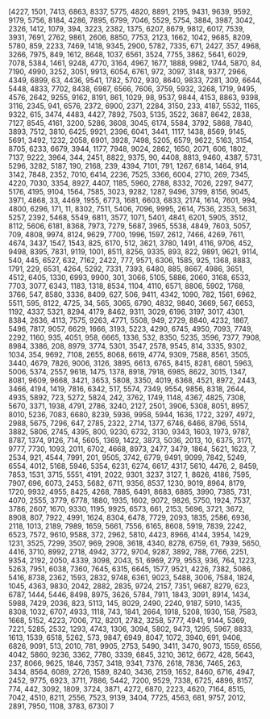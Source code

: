 [4227, 1501, 7413, 6863, 8337, 5775, 4820, 8891, 2195, 9431, 9639, 9592, 9179, 5756, 8184, 4286, 7895, 6799, 7046, 5529, 5754, 3884, 3987, 3042, 2326, 1412, 1079, 394, 3223, 2382, 1375, 6207, 8679, 9812, 6017, 7539, 3931, 7691, 2762, 9861, 2606, 8850, 7753, 2123, 1662, 1042, 9685, 8209, 5780, 859, 2233, 7469, 1418, 9345, 2900, 5782, 7335, 671, 2427, 357, 4968, 3266, 7975, 849, 1612, 8648, 1037, 6561, 3524, 7755, 3862, 5641, 6029, 7078, 5384, 1461, 9248, 4770, 3164, 4967, 1677, 1888, 9982, 1744, 5870, 84, 7190, 4990, 3252, 3051, 9913, 6054, 6761, 972, 3097, 3148, 9377, 2966, 4349, 6899, 63, 4436, 9541, 1782, 5702, 930, 8640, 9833, 7281, 309, 6644, 5448, 4833, 7702, 8438, 6987, 6566, 7606, 3759, 5932, 3268, 1719, 9495, 4576, 2642, 9255, 9162, 8191, 861, 1029, 98, 9537, 9844, 4153, 8863, 9398, 3116, 2345, 941, 6576, 2372, 6900, 2371, 2284, 3150, 233, 4187, 5532, 1165, 9322, 615, 3474, 4483, 4427, 7892, 7503, 5135, 3522, 3687, 8642, 2838, 7127, 8545, 4161, 3200, 5286, 3608, 3045, 6174, 5584, 3792, 5868, 7840, 3893, 7512, 3810, 6425, 9921, 2396, 6041, 3441, 1117, 1438, 8569, 9145, 5691, 3492, 1232, 2058, 6901, 3928, 7498, 5205, 6579, 9622, 5163, 3154, 8705, 6233, 6679, 3944, 1177, 7948, 9024, 2862, 1650, 2071, 606, 1802, 7137, 9222, 3964, 344, 2451, 8822, 9375, 90, 4408, 8813, 9460, 4387, 5731, 5296, 3282, 5187, 190, 2168, 239, 4394, 7101, 791, 1267, 6814, 1464, 914, 3142, 7848, 2352, 7010, 6414, 2236, 7525, 3366, 6004, 2710, 269, 7345, 4220, 7030, 3354, 8927, 4407, 1185, 5960, 2788, 8332, 7026, 2297, 9477, 5176, 4195, 9104, 1564, 7585, 3023, 9282, 1287, 9496, 3799, 8156, 9045, 3971, 4868, 33, 4469, 1955, 6773, 1681, 6603, 6833, 2174, 1614, 7601, 994, 4800, 6296, 171, 11, 8302, 7511, 5406, 7096, 9995, 2614, 7536, 2353, 5631, 5257, 2392, 5468, 5549, 6811, 3577, 1071, 5401, 4841, 6201, 5905, 3512, 8112, 5606, 6181, 8368, 7973, 7279, 5687, 3965, 5538, 4849, 7603, 5057, 709, 4808, 9974, 8124, 9629, 7700, 1996, 1597, 2612, 7466, 4269, 7611, 4674, 3437, 1547, 1543, 825, 6170, 512, 3621, 3780, 1491, 4116, 9706, 452, 9498, 8395, 7831, 9119, 1001, 8511, 8256, 9335, 893, 822, 9891, 9621, 9114, 540, 445, 6527, 632, 7162, 2422, 777, 9571, 6306, 1585, 925, 1368, 8883, 1791, 229, 6531, 4264, 5292, 7331, 7393, 6480, 885, 8667, 4986, 3651, 4512, 6405, 1330, 6993, 9900, 301, 3066, 5105, 5886, 2060, 3168, 6533, 7703, 3077, 6343, 1183, 1318, 8534, 1104, 4110, 6571, 8806, 5902, 1768, 3766, 547, 8580, 3336, 8409, 627, 506, 9411, 4342, 1090, 782, 1561, 6962, 5511, 595, 8122, 4725, 34, 565, 3065, 6790, 4832, 9840, 3669, 567, 6653, 1192, 4337, 5321, 8294, 4179, 8462, 9311, 3029, 6196, 3197, 3017, 4301, 8384, 2636, 4113, 7575, 9263, 4771, 5508, 949, 2729, 8840, 4232, 1867, 5496, 7817, 9057, 6629, 1666, 3193, 5223, 4290, 6745, 4950, 7093, 7749, 2292, 1160, 935, 4051, 958, 6665, 1336, 532, 8350, 5235, 3596, 7377, 7908, 8984, 3386, 208, 8979, 3774, 5301, 3547, 2578, 9545, 814, 3335, 9302, 1034, 354, 9692, 7108, 2655, 8068, 6619, 4774, 9309, 7588, 8561, 3505, 3440, 4679, 7826, 9006, 3126, 3895, 6613, 6765, 8415, 8281, 6801, 5963, 5006, 5374, 2557, 9618, 1475, 1378, 8918, 7918, 6985, 8622, 3015, 1347, 8081, 9609, 9668, 3421, 3653, 5808, 3350, 4019, 6368, 4521, 8972, 2443, 3466, 4194, 1419, 7816, 6342, 517, 5574, 7349, 9554, 9856, 8318, 2644, 4935, 5892, 723, 5272, 5824, 242, 3762, 1749, 1148, 4367, 4825, 7308, 5670, 3371, 1938, 4791, 2786, 3240, 2127, 2501, 3906, 5308, 8051, 8957, 8010, 5236, 7083, 6680, 8239, 5936, 9958, 5944, 1636, 1722, 3297, 4972, 2988, 5675, 7296, 647, 2785, 2322, 2714, 1377, 6746, 6466, 8796, 5514, 3882, 5806, 2745, 4395, 800, 9230, 6732, 3130, 9343, 1603, 1973, 9787, 8787, 1374, 9126, 714, 5605, 1369, 1422, 3873, 5036, 2013, 10, 6375, 3171, 9777, 7730, 1093, 2011, 6702, 4668, 8973, 2477, 3479, 1864, 5621, 1623, 7, 2534, 921, 4544, 7991, 201, 9505, 3742, 6779, 9491, 9099, 7842, 5249, 6554, 4012, 5168, 5946, 5354, 6231, 6274, 6617, 4317, 5610, 4476, 2, 8459, 7853, 1531, 3715, 5551, 4191, 2022, 9301, 3237, 3127, 1, 8626, 4186, 7595, 7907, 696, 6073, 2453, 5682, 6711, 9356, 8537, 1230, 9019, 8964, 8179, 1720, 9932, 4955, 8425, 4268, 7885, 6491, 8683, 6885, 3990, 7385, 731, 4070, 2555, 3779, 6778, 1880, 1935, 1602, 9072, 9826, 5750, 1924, 7537, 3786, 2607, 1670, 9330, 1195, 9925, 6573, 661, 2153, 5696, 3721, 3672, 8908, 807, 7922, 4991, 1624, 8304, 6478, 7729, 2093, 1835, 2586, 6936, 2118, 1013, 2189, 7989, 1659, 5661, 7556, 6165, 8608, 5919, 7839, 2242, 6523, 7572, 9610, 9588, 372, 2962, 5810, 4423, 8966, 4144, 3954, 1429, 1231, 3525, 7299, 3507, 969, 2908, 3618, 4340, 8278, 6759, 61, 7939, 5650, 4416, 3710, 8992, 2718, 4942, 3772, 9704, 9287, 3892, 788, 7766, 2251, 9354, 2192, 2050, 4339, 3098, 2043, 51, 6969, 279, 9553, 936, 764, 1223, 5263, 7951, 6038, 7360, 7645, 6315, 6645, 1577, 9521, 4226, 7382, 5086, 5416, 8738, 2362, 1593, 2832, 9748, 6361, 9023, 5488, 3006, 7584, 1824, 1045, 4363, 9830, 2042, 2882, 2835, 9724, 2157, 7351, 9687, 8279, 623, 6787, 1444, 5446, 8498, 8975, 3626, 5784, 7911, 1843, 3091, 8914, 1434, 5988, 7429, 2036, 823, 5113, 145, 8029, 2490, 2240, 9187, 5910, 1435, 8308, 1032, 6707, 4933, 1118, 743, 1841, 2664, 1918, 5208, 1930, 158, 7583, 1668, 5152, 4223, 7006, 712, 8201, 2782, 3258, 5777, 4941, 9144, 5369, 7221, 5285, 2532, 1293, 4743, 1306, 3094, 5802, 9473, 1295, 5967, 8833, 1613, 1539, 6518, 5262, 573, 9847, 6949, 8047, 1072, 3940, 691, 9406, 6826, 9091, 513, 2010, 781, 9905, 2753, 5490, 3411, 3470, 9073, 1559, 6556, 4042, 5860, 9236, 3362, 7780, 3339, 6845, 3210, 3612, 6672, 428, 5643, 237, 8066, 9625, 1846, 7357, 3418, 9341, 7376, 2618, 7836, 7465, 263, 3434, 8564, 6089, 2726, 1589, 8240, 3436, 2159, 1652, 8460, 6716, 4947, 2452, 9775, 6923, 3711, 7886, 5442, 7200, 9529, 7338, 6725, 4896, 8157, 774, 442, 3092, 1809, 3724, 3871, 4272, 6870, 2223, 4620, 7164, 8515, 7042, 4510, 8211, 2556, 7523, 9139, 3404, 7725, 4563, 681, 9757, 2012, 2891, 7950, 1108, 3783, 6730]
7
